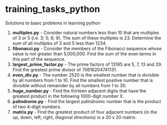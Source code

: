 # training_tasks_python
Solutions to basic problems in learning python

  1. **multiples.py** - Consider natural numbers less than 10 that are multiples of 3 or 5 (i.e. 3; 5; 6; 9). The sum of these multiples is 23. Determine the sum of all multiples of 3 and 5 less than 1234.
  2. **fibonacci.py** - Consider the members of the Fibonacci sequence whose value is not greater than 5,000,000. Find the sum of the even terms in this part of the sequence.
  3. **largest_prime_factor.py** - The prime factors of 13195 are 5, 7, 13 and 29. Find the greatest prime divisor of 70616204741131.
  4.  **even_div.py** - The number 2520 is the smallest number that is divisible by all numbers from 1 to 10. Find the smallest positive number that is divisible without remainder by all numbers from 1 to 30.
  5.  **huge_number.py** - Find the thirteen adjacent digits that have the greatest product in the following 1000-digit number X.
  6.  **palindrome.py** - Find the largest palindromic number that is the product of two 4-digit numbers.
  7.  **matrix.py** - Find the greatest product of four adjacent numbers (in the up, down, left, right, diagonal directions) in a 20 x 20 matrix.
